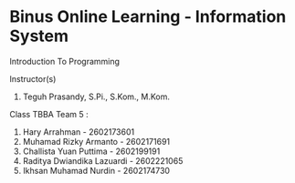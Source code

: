 # Binus Online Learning - Information System 
Introduction To Programming 

Instructor(s)
1. Teguh Prasandy, S.Pi., S.Kom., M.Kom.

Class TBBA Team 5 :
1. Hary Arrahman - 2602173601
2. Muhamad Rizky Armanto - 2602171691
3. Challista Yuan Puttima - 2602199191
4. Raditya Dwiandika Lazuardi - 2602221065
5. Ikhsan Muhamad Nurdin - 2602174730

